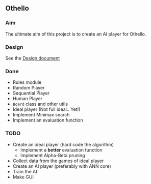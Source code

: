 ## Othello

### Aim
The ultimate aim of this project is to create an AI player for Othello.

### Design
See the [Design document](./design.md)

### Done
* Rules module
* Random Player
* Sequential Player
* Human Player
* `Board` class and other utils
* Ideal player (Not full ideal.. Yet!)
* Implement Minimax search
* Implement an evaluation function 

### TODO
* Create an ideal player (hard code the algorithm)
	- Implement a **better** evaluation function 
	- Implement Alpha-Beta pruning
* Collect data from the games of ideal player
* Create an AI player (preferably with ANN core)
* Train the AI
* Make GUI
